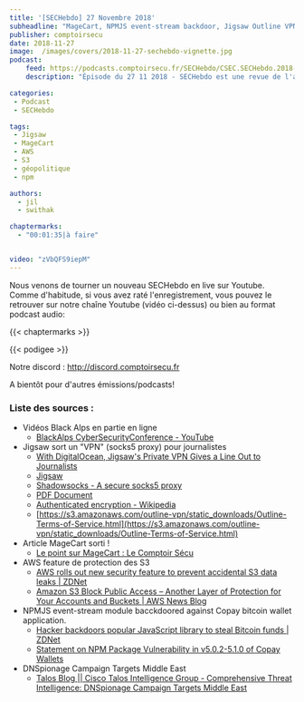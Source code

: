 ```yaml
---
title: '[SECHebdo] 27 Novembre 2018'
subheadline: "MageCart, NPMJS event-stream backdoor, Jigsaw Outline VPN, DNSpionnage Middle-East, AWS S3, etc."
publisher: comptoirsecu
date: 2018-11-27
image:  /images/covers/2018-11-27-sechebdo-vignette.jpg
podcast:
    feed: https://podcasts.comptoirsecu.fr/SECHebdo/CSEC.SECHebdo.2018-11-27.mp3
    description: "Épisode du 27 11 2018 - SECHebdo est une revue de l'actualité cybersécurité réalisée en live sur Youtube, généralement le mardi soir."

categories:
 - Podcast
 - SECHebdo

tags:
 - Jigsaw
 - MageCart
 - AWS
 - S3
 - géopolitique
 - npm

authors:
  - jil
  - swithak

chaptermarks:
  - "00:01:35|à faire"


video: "zVbQFS9iepM"
---
```


Nous venons de tourner un nouveau SECHebdo en live sur Youtube. Comme d'habitude, si vous avez raté l'enregistrement, vous pouvez le retrouver sur notre chaîne Youtube (vidéo ci-dessus) ou bien au format podcast audio:

{{< chaptermarks >}}

{{< podigee >}}

Notre discord : <http://discord.comptoirsecu.fr>

A bientôt pour d'autres émissions/podcasts!

### Liste des sources :

*  Vidéos Black Alps en partie en ligne
	* [BlackAlps CyberSecurityConference - YouTube](https://www.youtube.com/channel/UCkCV_HJUkI8PsFrX4wpPX4A/videos)
*  Jigsaw sort un "VPN" (socks5 proxy) pour journalistes
	* [With DigitalOcean, Jigsaw's Private VPN Gives a Line Out to Journalists](https://blog.digitalocean.com/digitalocean-outline-jigsaw-vpn/)
	* [Jigsaw](https://jigsaw.google.com/projects/#outline)
	* [Shadowsocks - A secure socks5 proxy](https://shadowsocks.org/en/index.html)
	* [PDF Document](https://s3.amazonaws.com/outline-vpn/static_downloads/ros-report.pdf)
	* [Authenticated encryption - Wikipedia](https://en.wikipedia.org/wiki/Authenticated_encryption)
	* [https://s3.amazonaws.com/outline-vpn/static_downloads/Outline-Terms-of-Service.html](https://s3.amazonaws.com/outline-vpn/static_downloads/Outline-Terms-of-Service.html)
*  Article MageCart sorti !
	* [Le point sur MageCart : Le Comptoir Sécu](https://www.comptoirsecu.fr/blog/2018-11-26-magecart/)
*  AWS feature de protection des S3
	* [AWS rolls out new security feature to prevent accidental S3 data leaks | ZDNet](https://www.zdnet.com/article/aws-rolls-out-new-security-feature-to-prevent-accidental-s3-data-leaks/)
	* [Amazon S3 Block Public Access – Another Layer of Protection for Your Accounts and Buckets | AWS News Blog](https://aws.amazon.com/fr/blogs/aws/amazon-s3-block-public-access-another-layer-of-protection-for-your-accounts-and-buckets/)
*  NPMJS event-stream module bacckdoored against Copay bitcoin wallet application.
	* [Hacker backdoors popular JavaScript library to steal Bitcoin funds | ZDNet](https://www.zdnet.com/article/hacker-backdoors-popular-javascript-library-to-steal-bitcoin-funds/)
	* [Statement on NPM Package Vulnerability in v5.0.2-5.1.0 of Copay Wallets](https://blog.bitpay.com/npm-package-vulnerability-copay/)
*  DNSpionage Campaign Targets Middle East
	* [Talos Blog || Cisco Talos Intelligence Group - Comprehensive Threat Intelligence: DNSpionage Campaign Targets Middle East](https://blog.talosintelligence.com/2018/11/dnspionage-campaign-targets-middle-east.html)
